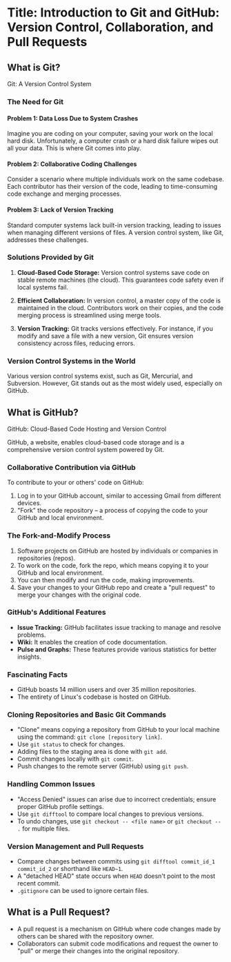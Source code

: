 # Title: Introduction to Git and GitHub: Version Control, Collaboration, and Pull Requests

## What is Git?

Git: A Version Control System

### The Need for Git

#### Problem 1: Data Loss Due to System Crashes

Imagine you are coding on your computer, saving your work on the local hard disk. Unfortunately, a computer crash or a hard disk failure wipes out all your data. This is where Git comes into play.

#### Problem 2: Collaborative Coding Challenges

Consider a scenario where multiple individuals work on the same codebase. Each contributor has their version of the code, leading to time-consuming code exchange and merging processes.

#### Problem 3: Lack of Version Tracking

Standard computer systems lack built-in version tracking, leading to issues when managing different versions of files. A version control system, like Git, addresses these challenges.

### Solutions Provided by Git

1. **Cloud-Based Code Storage:** Version control systems save code on stable remote machines (the cloud). This guarantees code safety even if local systems fail.

2. **Efficient Collaboration:** In version control, a master copy of the code is maintained in the cloud. Contributors work on their copies, and the code merging process is streamlined using merge tools.

3. **Version Tracking:** Git tracks versions effectively. For instance, if you modify and save a file with a new version, Git ensures version consistency across files, reducing errors.

### Version Control Systems in the World

Various version control systems exist, such as Git, Mercurial, and Subversion. However, Git stands out as the most widely used, especially on GitHub.

## What is GitHub?

GitHub: Cloud-Based Code Hosting and Version Control

GitHub, a website, enables cloud-based code storage and is a comprehensive version control system powered by Git.

### Collaborative Contribution via GitHub

To contribute to your or others' code on GitHub:
1. Log in to your GitHub account, similar to accessing Gmail from different devices.
2. "Fork" the code repository – a process of copying the code to your GitHub and local environment.

### The Fork-and-Modify Process

1. Software projects on GitHub are hosted by individuals or companies in repositories (repos).
2. To work on the code, fork the repo, which means copying it to your GitHub and local environment.
3. You can then modify and run the code, making improvements.
4. Save your changes to your GitHub repo and create a "pull request" to merge your changes with the original code.

### GitHub's Additional Features

- **Issue Tracking:** GitHub facilitates issue tracking to manage and resolve problems.
- **Wiki:** It enables the creation of code documentation.
- **Pulse and Graphs:** These features provide various statistics for better insights.

### Fascinating Facts

- GitHub boasts 14 million users and over 35 million repositories.
- The entirety of Linux's codebase is hosted on GitHub.

### Cloning Repositories and Basic Git Commands

- "Clone" means copying a repository from GitHub to your local machine using the command: `git clone [repository link]`.
- Use `git status` to check for changes.
- Adding files to the staging area is done with `git add`.
- Commit changes locally with `git commit`.
- Push changes to the remote server (GitHub) using `git push`.

### Handling Common Issues

- "Access Denied" issues can arise due to incorrect credentials; ensure proper GitHub profile settings.
- Use `git difftool` to compare local changes to previous versions.
- To undo changes, use `git checkout -- <file name>` or `git checkout -- .` for multiple files.

### Version Management and Pull Requests

- Compare changes between commits using `git difftool commit_id_1 commit_id_2` or shorthand like `HEAD~1`.
- A "detached HEAD" state occurs when `HEAD` doesn't point to the most recent commit.
- `.gitignore` can be used to ignore certain files.
  
## What is a Pull Request?

- A pull request is a mechanism on GitHub where code changes made by others can be shared with the repository owner.
- Collaborators can submit code modifications and request the owner to "pull" or merge their changes into the original repository.
